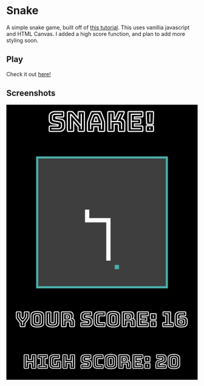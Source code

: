 # Snake

A simple snake game, built off of [this tutorial](https://www.youtube.com/watch?v=21eSpMtJwrc). This uses vanillia javascript and HTML Canvas. I added a high score function, and plan to add more styling soon.

## Play 
Check it out [here!](https://snake-sta.surge.sh/)

## Screenshots
![screenshot](screenshot.png)